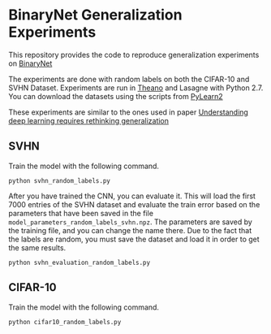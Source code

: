 # BinaryNet Generalization Experiments


This repository provides the code to reproduce generalization experiments on [BinaryNet](https://arxiv.org/abs/1602.02830)

The experiments are done with random labels on both the CIFAR-10 and SVHN Dataset. Experiments are run in [Theano](http://deeplearning.net/software/theano/install.html) and Lasagne with Python 2.7. You can download the datasets using the scripts from [PyLearn2](https://github.com/lisa-lab/pylearn2/tree/master/pylearn2/scripts/datasets)

These experiments are similar to the ones used in paper [Understanding deep learning requires rethinking generalization](https://arxiv.org/abs/1611.03530)

## SVHN

Train the model with the following command. 

`python svhn_random_labels.py`

After you have trained the CNN, you can evaluate it. This will load the first 7000 entries of the SVHN dataset and evaluate the train error based on the parameters that have been saved in the file `model_parameters_random_labels_svhn.npz`. The parameters are saved by the training file, and you can change the name there. Due to the fact that the labels are random, you must save the dataset and load it in order to get the same results.

`python svhn_evaluation_random_labels.py`


## CIFAR-10

Train the model with the following command. 

`python cifar10_random_labels.py`

